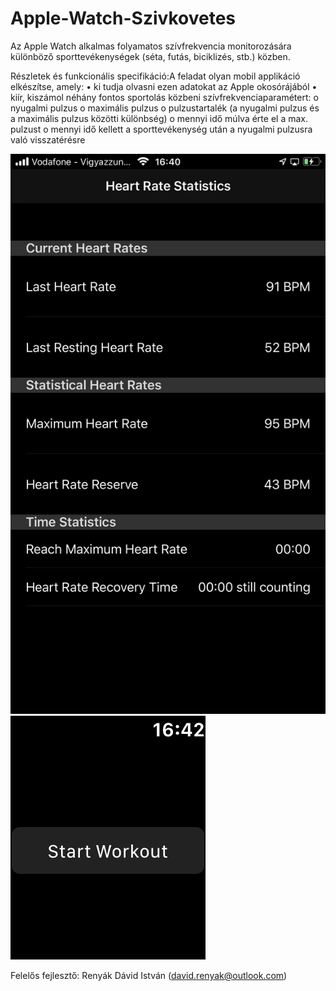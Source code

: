 # Apple-Watch-Szivkovetes
Az Apple Watch alkalmas folyamatos szívfrekvencia monitorozására különböző sporttevékenységek (séta, futás, biciklizés, stb.) közben.

Részletek és funkcionális specifikáció:A feladat olyan mobil applikáció elkészítse, amely:
•        ki tudja olvasni ezen adatokat az Apple okosórájából
•        kiír, kiszámol néhány fontos sportolás közbeni szívfrekvenciaparamétert:
o        nyugalmi pulzus
o        maximális pulzus
o        pulzustartalék (a nyugalmi pulzus és a maximális pulzus közötti különbség)
o        mennyi idő múlva érte el a max. pulzust
o        mennyi idő kellett a sporttevékenység után a nyugalmi pulzusra való visszatérésre

![alt text](phone.PNG)
![alt text](watch.PNG)

Felelős fejlesztő: Renyák Dávid István (david.renyak@outlook.com)
